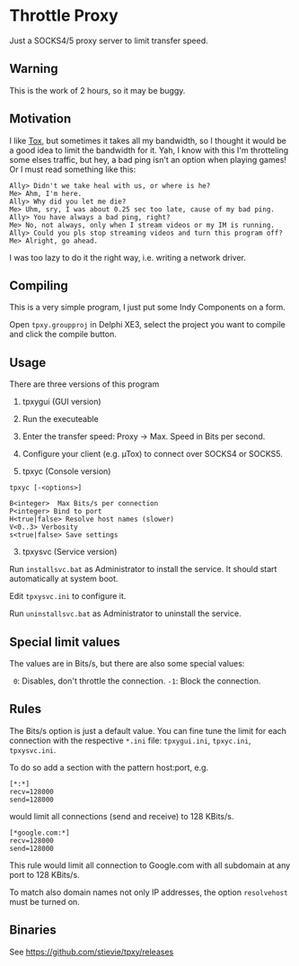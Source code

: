 Throttle Proxy
==============

Just a SOCKS4/5 proxy server to limit transfer speed.

Warning
-------

This is the work of 2 hours, so it may be buggy.

Motivation
----------

I like [Tox](http://tox.im), but sometimes it takes all my bandwidth, so I thought 
it would be a good idea to limit the bandwidth for it. Yah, I know with this
I'm throtteling some elses traffic, but hey, a bad ping isn't an option when playing 
games! Or I must read something like this:

    Ally> Didn't we take heal with us, or where is he?
    Me> Ahm, I'm here.
    Ally> Why did you let me die?
    Me> Uhm, sry, I was about 0.25 sec too late, cause of my bad ping.
    Ally> You have always a bad ping, right?
    Me> No, not always, only when I stream videos or my IM is running.
    Ally> Could you pls stop streaming videos and turn this program off?
    Me> Alright, go ahead.

I was too lazy to do it the right way, i.e. writing a network driver.

Compiling
---------

This is a very simple program, I just put some Indy Components on a form.

Open `tpxy.groupproj` in Delphi XE3, select the project you want to compile and
click the compile button.

Usage
-----

There are three versions of this program

1. tpxygui (GUI version)

  1. Run the executeable
  2. Enter the transfer speed: Proxy -> Max. Speed in Bits per second.
  2. Configure your client (e.g. µTox) to connect over SOCKS4 or SOCKS5.

2. tpxyc (Console version)

`tpxyc [-<options>]`
  
    B<integer>  Max Bits/s per connection
    P<integer> Bind to port
    H<true|false> Resolve host names (slower)
    V<0..3> Verbosity
    s<true|false> Save settings  
  
3. tpxysvc (Service version)

Run `installsvc.bat` as Administrator to install the service. It should start 
automatically at system boot.

Edit `tpxysvc.ini` to configure it.

Run `uninstallsvc.bat` as Administrator to uninstall the service.

Special limit values
--------------------

The values are in Bits/s, but there are also some special values:

  ` 0`: Disables, don't throttle the connection.
  `-1`: Block the connection.

Rules
-----

The Bits/s option is just a default value. You can fine tune the limit for each
connection with the respective `*.ini` file: `tpxygui.ini`, `tpxyc.ini`, 
`tpxysvc.ini`.

To do so add a section with the pattern host:port, e.g.

    [*:*]
    recv=128000
    send=128000
    
would limit all connections (send and receive) to 128 KBits/s.

    [*google.com:*]
    recv=128000
    send=128000

This rule would limit all connection to Google.com with all subdomain at any port 
to 128 KBits/s.

To match also domain names not only IP addresses, the option `resolvehost` must
be turned on.

Binaries
--------

See https://github.com/stievie/tpxy/releases